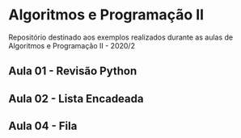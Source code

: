 # Algoritmos e Programação II
Repositório destinado aos exemplos realizados durante as aulas de Algoritmos e Programação II - 2020/2
## Aula 01 - Revisão Python
## Aula 02 - Lista Encadeada 
## Aula 04 - Fila
